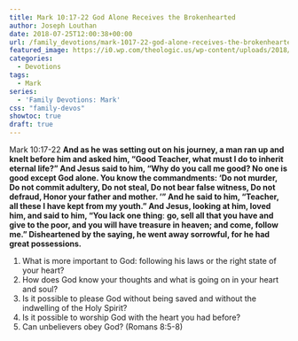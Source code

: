 ```yaml
---
title: Mark 10:17-22 God Alone Receives the Brokenhearted
author: Joseph Louthan
date: 2018-07-25T12:00:38+00:00
url: /family_devotions/mark-1017-22-god-alone-receives-the-brokenhearted/
featured_image: https://i0.wp.com/theologic.us/wp-content/uploads/2018/07/DishonestSecondFawn-size_restricted.gif?resize=500%2C288
categories:
  - Devotions
tags:
  - Mark
series:
  - 'Family Devotions: Mark'
css: "family-devos"
showtoc: true
draft: true
---
```

Mark 10:17-22 **And as he was setting out on his journey, a man ran up and knelt before him and asked him, “Good Teacher, what must I do to inherit eternal life?” And Jesus said to him, “Why do you call me good? No one is good except God alone. You know the commandments: ‘Do not murder, Do not commit adultery, Do not steal, Do not bear false witness, Do not defraud, Honor your father and mother. ’” And he said to him, “Teacher, all these I have kept from my youth.” And Jesus, looking at him, loved him, and said to him, “You lack one thing**: **go, sell all that you have and give to the poor, and you will have treasure in heaven; and come, follow me.” Disheartened by the saying, he went away sorrowful, for he had great possessions.**

  1. What is more important to God: following his laws or the right state of your heart?
  2. How does God know your thoughts and what is going on in your heart and soul?
  3. Is it possible to please God without being saved and without the indwelling of the Holy Spirit?
  4. Is it possible to worship God with the heart you had before?
  5. Can unbelievers obey God? (Romans 8:5-8)